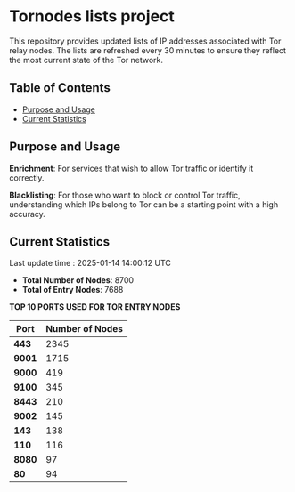# Tornodes lists project

This repository provides updated lists of IP addresses associated with Tor relay nodes. The lists are refreshed every 30 minutes to ensure they reflect the most current state of the Tor network.

## Table of Contents

- [Purpose and Usage](#purpose-and-usage)
- [Current Statistics](#current-statistics)


## Purpose and Usage

**Enrichment**: For services that wish to allow Tor traffic or identify it correctly.

**Blacklisting**: For those who want to block or control Tor traffic, understanding which IPs belong to Tor can be a starting point with a high accuracy.

## Current Statistics

Last update time : 2025-01-14 14:00:12 UTC

- **Total Number of Nodes**: 8700
- **Total of Entry Nodes**: 7688

**TOP 10 PORTS USED FOR TOR ENTRY NODES**

| **Port** | **Number of Nodes** |
|------|-----------------|
| **443**   | 2345  |
| **9001**   | 1715  |
| **9000**   | 419  |
| **9100**   | 345  |
| **8443**   | 210  |
| **9002**   | 145  |
| **143**   | 138  |
| **110**   | 116  |
| **8080**   | 97  |
| **80**   | 94  |

